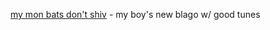 ---
layout: post
wordpress_id: 545
wordpress_url: http://noesbueno.com/?p=545
date: '2010-04-06 21:17:27 -0500'
date_gmt: '2010-04-07 02:17:27 -0500'
body: |
  <p><a href="http://mymonbats.wordpress.com/">my mon bats don't shiv</a> - my boy's new blago w/ good tunes</p>
---